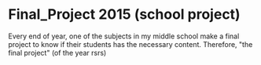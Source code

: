 # Final_Project 2015 (school project)
Every end of year, one of the subjects in my middle school make a final project to know if their students has the necessary content. Therefore, "the final project" (of the year rsrs)
